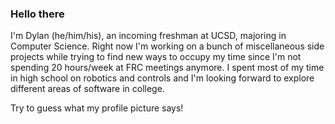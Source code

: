 ### Hello there

I'm Dylan (he/him/his), an incoming freshman at UCSD, majoring in Computer Science. Right now I'm working on a bunch of miscellaneous side projects while trying to find new ways to occupy my time since I'm not spending 20 hours/week at FRC meetings anymore. I spent most of my time in high school on robotics and controls and I'm looking forward to explore different areas of software in college.

Try to guess what my profile picture says! 
